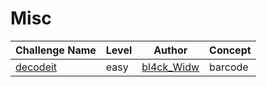 # Misc

| Challenge Name           |  Level    | Author                                        		   | Concept                             |
|--------------------------|-----------|-------------------------------------------------------|-------------------------------------| 
| [decodeit](decodeit.md)  | easy      | [bl4ck_Widw](https://twitter.com/N4m1th4_01)          | barcode                             |
